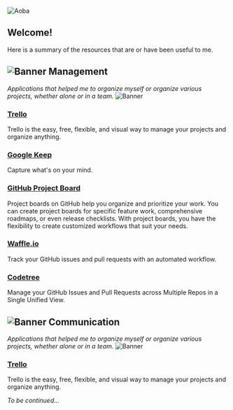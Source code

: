 ![Aoba](https://i.imgur.com/bmG4pMH.png)

Welcome!
-------------
Here is a summary of the resources that are or have been useful to me.


![Banner](https://i.imgur.com/Yr2oIlu.png)
Management
-------------
*Applications that helped me to organize myself or organize various projects, whether alone or in a team.*
![Banner](https://i.imgur.com/Yr2oIlu.png)

### [Trello](https://trello.com/)

Trello is the easy, free, flexible, and visual way to manage your projects and organize anything.

### [Google Keep](https://www.google.com/keep/)

Capture what's on your mind.

### [GitHub Project Board](https://help.github.com/articles/creating-a-project-board/)

Project boards on GitHub help you organize and prioritize your work. You can create project boards for specific feature work, comprehensive roadmaps, or even release checklists. With project boards, you have the flexibility to create customized workflows that suit your needs.

### [Waffle.io](https://waffle.io/)

Track your GitHub issues and pull requests with an automated workflow.

### [Codetree](https://codetree.com/)

Manage your GitHub Issues and Pull Requests across Multiple Repos in a Single Unified View.


![Banner](https://i.imgur.com/Yr2oIlu.png)
Communication
-------------
*Applications that helped me to organize myself or organize various projects, whether alone or in a team.*
![Banner](https://i.imgur.com/Yr2oIlu.png)

### [Trello](https://trello.com/)

Trello is the easy, free, flexible, and visual way to manage your projects and organize anything.

*To be continued...* 
